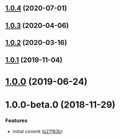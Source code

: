 ## [1.0.4](https://github.com/ovh/rollup-plugin-less-tilde-importer/compare/v1.0.3...v1.0.4) (2020-07-01)



## [1.0.3](https://github.com/ovh/rollup-plugin-less-tilde-importer/compare/v1.0.2...v1.0.3) (2020-04-06)



## [1.0.2](https://github.com/ovh-ux/rollup-plugin-less-tilde-importer/compare/v1.0.1...v1.0.2) (2020-03-16)



## [1.0.1](https://github.com/ovh-ux/rollup-plugin-less-tilde-importer/compare/v1.0.0...v1.0.1) (2019-11-04)



# [1.0.0](https://github.com/ovh-ux/rollup-plugin-less-tilde-importer/compare/v1.0.0-beta.0...v1.0.0) (2019-06-24)



# 1.0.0-beta.0 (2018-11-29)


### Features

* initial commit ([b27f83b](https://github.com/ovh-ux/rollup-plugin-less-tilde-importer/commit/b27f83b))



